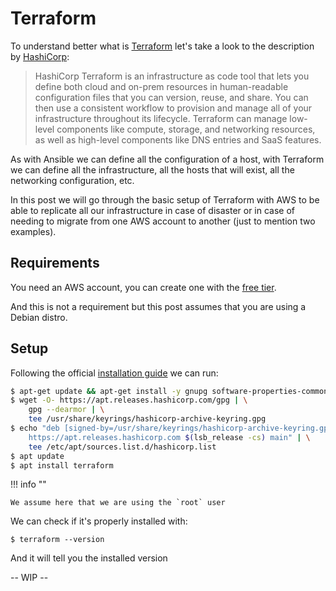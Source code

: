 # Terraform

To understand better what is [Terraform](https://www.terraform.io/intro) let's take a look to the description by [HashiCorp](https://www.hashicorp.com/):

> HashiCorp Terraform is an infrastructure as code tool that lets you define both cloud and on-prem resources in human-readable configuration files that you can version, reuse, and share. You can then use a consistent workflow to provision and manage all of your infrastructure throughout its lifecycle. Terraform can manage low-level components like compute, storage, and networking resources, as well as high-level components like DNS entries and SaaS features.

As with Ansible we can define all the configuration of a host, with Terraform we can define all the infrastructure, all the hosts that will exist, all the networking configuration, etc.

In this post we will go through the basic setup of Terraform with AWS to be able to replicate all our infrastructure in case of disaster or in case of needing to migrate from one AWS account to another (just to mention two examples).

## Requirements

You need an AWS account, you can create one with the [free tier](https://aws.amazon.com/free/?all-free-tier.sort-by=item.additionalFields.SortRank&all-free-tier.sort-order=asc&awsf.Free%20Tier%20Types=*all&awsf.Free%20Tier%20Categories=*all).

And this is not a requirement but this post assumes that you are using a Debian distro.

## Setup

Following the official [installation guide](https://learn.hashicorp.com/tutorials/terraform/install-cli?in=terraform/aws-get-started) we can run:

``` bash
$ apt-get update && apt-get install -y gnupg software-properties-common
$ wget -O- https://apt.releases.hashicorp.com/gpg | \
    gpg --dearmor | \
    tee /usr/share/keyrings/hashicorp-archive-keyring.gpg
$ echo "deb [signed-by=/usr/share/keyrings/hashicorp-archive-keyring.gpg] \
    https://apt.releases.hashicorp.com $(lsb_release -cs) main" | \
    tee /etc/apt/sources.list.d/hashicorp.list
$ apt update
$ apt install terraform
```
!!! info ""

    We assume here that we are using the `root` user

We can check if it's properly installed with:

```
$ terraform --version
```

And it will tell you the installed version

-- WIP --